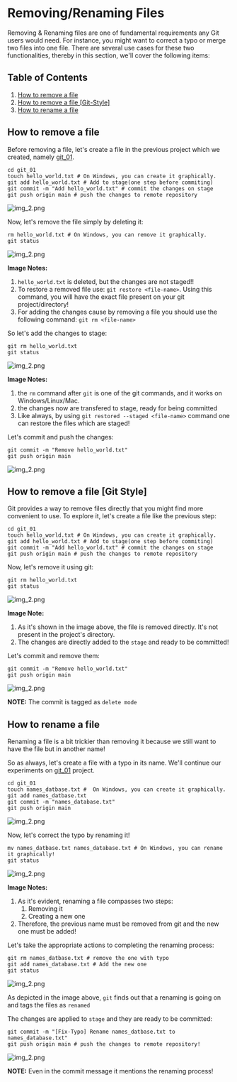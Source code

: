 # Removing/Renaming Files

Removing & Renaming files are one of fundamental requirements any Git users would need.
For instance, you might want to correct a typo or merge two files into one file. 
There are several use cases for these two functionalities, thereby in this section, we'll cover the following items:

## Table of Contents
1. [How to remove a file](#how-to-remove-a-file)
2. [How to remove a file [Git-Style]](#how-to-remove-a-file-git-style)
3. [How to rename a file](#how-to-rename-a-file)


## How to remove a file

Before removing a file, let's create a file in the previous project which we created, namely [git_01](https://github.com/pooya-mohammadi/git_01/).

```commandline
cd git_01
touch hello_world.txt # On Windows, you can create it graphically.
git add hello_world.txt # Add to stage(one step before commiting)
git commit -m "Add hello_world.txt" # commit the changes on stage
git push origin main # push the changes to remote repository
```
![img_2.png](images/remove-rename-files/add_hello_world.png)

Now, let's remove the file simply by deleting it:
```commandline
rm hello_world.txt # On Windows, you can remove it graphically.
git status
```

![img_2.png](images/remove-rename-files/rm_file.png)

**Image Notes:**
1. `hello_world.txt` is deleted, but the changes are not staged!!
2. To restore a removed file use: `git restore <file-name>`. Using this command, you will have the exact file present on your git project/directory!
3. For adding the changes cause by removing a file you should use the following command: `git rm <file-name>`

So let's add the changes to stage:
```commandline
git rm hello_world.txt 
git status
```
![img_2.png](images/remove-rename-files/rm_file.png)

**Image Notes:** 
1. the `rm` command after `git` is one of the git commands, and it works on Windows/Linux/Mac.
2. the changes now are transfered to stage, ready for being committed
3. Like always, by using `git restored --staged <file-name>` command one can restore the files which are staged!

Let's commit and push the changes:
```commandline
git commit -m "Remove hello_world.txt"
git push origin main
```

![img_2.png](images/remove-rename-files/push_rm.png)

## How to remove a file [Git Style]
Git provides a way to remove files directly that you might find more convenient to use. To explore it, let's create a file like the previous step:
```commandline
cd git_01
touch hello_world.txt # On Windows, you can create it graphically.
git add hello_world.txt # Add to stage(one step before commiting)
git commit -m "Add hello_world.txt" # commit the changes on stage
git push origin main # push the changes to remote repository
```
Now, let's remove it using git:
```commandline
git rm hello_world.txt
git status
```

![img_2.png](images/remove-rename-files/rm-git-style.png)

**Image Note:**
1. As it's shown in the image above, the file is removed directly. It's not present in the project's directory.
2. The changes are directly added to the `stage` and ready to be committed!

Let's commit and remove them:
```commandline
git commit -m "Remove hello_world.txt"
git push origin main 
```
![img_2.png](images/remove-rename-files/push-rm-git-style.png)

**NOTE:** The commit is tagged as `delete mode`

## How to rename a file

Renaming a file is a bit trickier than removing it because we still want to have the file but in another name!

So as always, let's create a file with a typo in its name. We'll continue our experiments on [git_01](https://github.com/pooya-mohammadi/git_01/) project.


```commandline
cd git_01
touch names_datbase.txt #  On Windows, you can create it graphically.
git add names_datbase.txt
git commit -m "names_database.txt"
git push origin main
```
![img_2.png](images/remove-rename-files/rename-add-file.png)

Now, let's correct the typo by renaming it!

```commandline
mv names_datbase.txt names_database.txt # On Windows, you can rename it graphically!
git status
```

![img_2.png](images/remove-rename-files/rename_file.png)

**Image Notes:**
1. As it's evident, renaming a file compasses two steps:
   1. Removing it
   2. Creating a new one
2. Therefore, the previous name must be removed from git and the new one must be added!

Let's take the appropriate actions to completing the renaming process:
```commandline
git rm names_datbase.txt # remove the one with typo
git add names_database.txt # Add the new one
git status
```

![img_2.png](images/remove-rename-files/rm-add-file.png)

As depicted in the image above, `git` finds out that a renaming is going on and tags the files as `renamed` 

The changes are applied to `stage` and they are ready to be committed:
```commandline
git commit -m "[Fix-Typo] Rename names_datbase.txt to names_database.txt"
git push origin main # push the changes to remote repository!
```
![img_2.png](images/remove-rename-files/commit-rename.png)

**NOTE:** Even in the commit message it mentions the renaming process!


